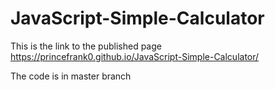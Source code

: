 # JavaScript-Simple-Calculator
This is the link to the published page
https://princefrank0.github.io/JavaScript-Simple-Calculator/

The code is in master branch
